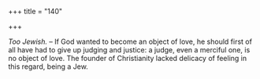 +++
title = "140"

+++

*Too Jewish.* – If God wanted to become an object of love, he should first of all have had to give up judging and justice: a judge, even a merciful one, is no object of love. The founder of Christianity lacked delicacy of feeling in this regard, being a Jew.


